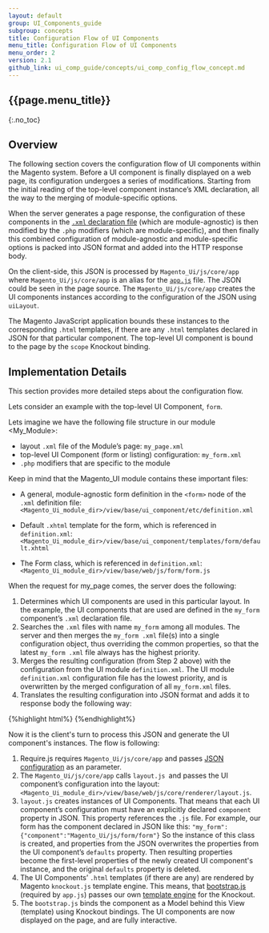 ```yaml
---
layout: default
group: UI_Components_guide
subgroup: concepts
title: Configuration Flow of UI Components
menu_title: Configuration Flow of UI Components
menu_order: 2
version: 2.1
github_link: ui_comp_guide/concepts/ui_comp_config_flow_concept.md
---
```



## {{page.menu_title}}
{:.no_toc}

## Overview
The following section covers the configuration flow of UI components within the Magento system. Before a UI component is finally displayed on a web page, its configuration undergoes a series of modifications. Starting from the initial reading of the top-level component instance’s XML declaration, all the way to the merging of module-specific options.

When the server generates a page response, the configuration of these components in the [`.xml` declaration file]({{page.baseurl}}ui_comp_guide/concepts/ui_comp_xmldeclaration_concept.html) (which are module-agnostic) is then modified by the `.php` modifiers (which are module-specific), and then finally this combined configuration of module-agnostic and module-specific options is packed into JSON format and added into the HTTP response body.

On the client-side, this JSON is processed by `Magento_Ui/js/core/app` where `Magento_Ui/js/core/app` is an alias for the [`app.js`]({{site.mage2100url}}app/code/Magento/Ui/view/base/web/js/core/app.js) file. The JSON could be seen in the page source. The `Magento_Ui/js/core/app` creates the UI components instances according to the configuration of the JSON using `uiLayout`.

The Magento JavaScript application bounds these instances to the corresponding `.html` templates, if there are any `.html` templates declared in JSON for that particular component. The top-level UI component is bound to the page by the `scope` Knockout binding. 


## Implementation Details

This section provides more detailed steps about the configuration flow.

Lets consider an example with the top-level UI Component, `form`.

Lets imagine we have the following file structure in our module <My_Module>:

- layout `.xml` file of the Module’s page: `my_page.xml`
- top-level UI Component (form or listing) configuration: `my_form.xml` 
- `.php` modifiers that are specific to the module

Keep in mind that the Magento_UI module contains these important files:

- A general, module-agnostic form definition in the `<form>` node of the `.xml` definition file: `<Magento_Ui_module_dir>/view/base/ui_component/etc/definition.xml`     

- Default `.xhtml` template for the form, which is referenced in `definition.xml`: `<Magento_Ui_module_dir>/view/base/ui_component/templates/form/default.xhtml`
- The Form class, which is referenced in `definition.xml`: `<Magento_Ui_module_dir>/view/base/web/js/form/form.js`

When the request for my_page comes, the server does the following:

1. Determines which UI components are used in this particular layout. In the example, the UI components that are used are defined in the `my_form` component’s `.xml` declaration file.
2. Searches the `.xml` files with name `my_form` among all modules. The server and then merges the `my_form .xml` file(s) into a single configuration object, thus overriding the common properties, so that the latest `my_form .xml` file always has the highest priority.
1. Merges the resulting configuration (from Step 2 above) with the configuration from the UI module `definition.xml`. The UI module `definition.xml` configuration file has the lowest priority, and is overwritten by the merged configuration of all `my_form.xml` files.
2. Translates the resulting configuration into JSON format and adds it to response body the following way:

{%highlight html%}
	<script type="text/x-magento-init">{"*": {"Magento_Ui/js/core/app":{<JSON_configuration>}}}</script>
{%endhighlight%}

Now it is the client's turn to process this JSON and generate the UI component's instances. The flow is following:

1. Require.js requires `Magento_Ui/js/core/app` and passes [JSON configuration]({{page.baseurl}}javascript-dev-guide/javascript/js_init.html#declarative-notation-using-the-script-typetextx-magento-init--tag-decltag) as an parameter. 
2. The `Magento_Ui/js/core/app` calls `layout.js `and passes the UI component’s configuration into the layout: `<Magento_Ui_module_dir>/view/base/web/js/core/renderer/layout.js`.
3. `layout.js` creates instances of UI Components. That means that each UI component’s configuration must have an explicitly declared `component` property in JSON. This property references the `.js` file. For example, our form has the component declared in JSON like this:	`"my_form":{"component":"Magento_Ui/js/form/form"}`
So the instance of this class is created, and properties from the JSON overwrites the properties from the UI component’s `defaults` property. Then resulting properties become the first-level properties of the newly created UI component's instance, and the original `defaults` property is deleted.
4. The UI Components’ `.html` templates (if there are any) are rendered by Magento `knockout.js` template engine. This means, that [bootstrap.js]({{site.mage2100url}}app/code/Magento/Ui/view/base/web/js/lib/knockout/bootstrap.js) (required by `app.js`) passes our own [template engine]({{site.mage2100url}}app/code/Magento/Ui/view/base/web/js/lib/knockout/template/engine.js) for the Knockout.
5. The `bootstrap.js` binds the component as a Model behind this View (template) using Knockout bindings. The UI components are now displayed on the page, and are fully interactive.
